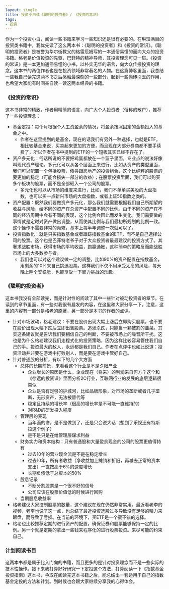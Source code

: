 ```yaml
---
layout: single
title: 投资小白读《聪明的投资者》/ 《投资的常识》
tags:
- 投资
---
```


作为一个投资小白，阅读一些书籍来学习一些知识还是很有必要的。在琳琅满目的投资类书籍中，我优先读了这么两本书：《聪明的投资者》和《投资的常识》。《聪明的投资者》是被誉为华尔街教父的格雷厄姆写的一本通俗易懂的面向大众的投资书籍。格老是价值投资的先驱，巴菲特的精神导师，其投资理念可见一斑。《投资的常识》是一本更加通俗易懂的小书，以朴实无华的语言，向大众传授投资的理念。这本书的两位作者也是在投资领域非常著名的人物。在这篇博客里面，我总结一些我自己读完这两本书之后感触最深刻的一些部分，起到一些抛砖引玉的作用，也希望大家能有时间亲自读一读这两本经典的书籍。

### 《投资的常识》
这本书非常的精致，作者用精简的语言，向广大个人投资者（俗称的散户），推荐了一些投资理念：
* 基金定投：每个月根据个人工资盈余的情况，将盈余按照固定的金额投入的基金之中。
  * 作者在这里提到的是基金，现在的话我们有另外一种选择，也就是ETF。相比较基金来说，买卖起来更加的方便，而且现在大部分券商都不要手续费了，所以作者在书中提到的ETF的一个短板其实已经不存在了。
* 资产多元化：俗话所说的不要把鸡蛋都放在一个篮子里面，专业点的说法好像叫现代资产理论。多元化可以从各个层面上来进行，比如从资产的类型里面，我们可以配置一个包括股票，债券跟房地产的投资组合，这个比纯粹的股票的要更加的稳定（可能会损失一部分的收益）；在股票投资里面，我们可以购买多个板块的股票，而不是全部砸入一个公司的股票。
  * 多元化也可以从市场的维度来进行，比如，我们不单单买美股的大盘指数，也可以买一点新兴市场的大盘指数，或者上证50指数之类的。
* 资产配置：既然我们要做资产多元化，那么我们就需要根据我们自己所期望的收益与风险，给不同的资产在总资产中配置不同的比例。由于不同的资产在不同的经济周期中会有不同的表现，这个比例会因此而发生变化。我们需要做的事情就是定时对资产做出调整，从而使其比例与我们最初所规划的比例一致。这个操作不需要非常的频繁，基本上每半年调整一次就可以了。
* 投资指数化：就是只买指数基金或者跟踪指数基金的ETF，而不是自己选择公司的股票。这个也是巴菲特老爷子对于大众投资者最最建议的投资方式了。其奢求战胜市场，获得市场的平均收益，跑赢通胀，这种简单的策略反而能战胜市场上的大多数参与者。
  * 我们也可以对这个建议做一定的调整，比如90%的资产配置在指数基金，用剩余的10%来自己挑选股票。这样我们不仅不用承受太高的风险，每天晚上睡个安稳觉，也能享受一下智力挑战的乐趣。 

### 《聪明的投资者》
这本书我没有全部读完，而是针对性的阅读了其中一些针对被动投资者的章节。在读到的章节里面，有一些对我很有启发的内容，在这里和大家分享一下。注意，这里的内容有一部分是格老的原著，另一部分是本书的作者的点评。
* 针对市场波动，格老建议：不要在股价出现大幅上涨后立即购买股票，也不要在股价出现大幅下跌后立即出售股票。追涨杀跌，只能当一颗被割的韭菜。其实这条建议就是告诉我们要相信自己的判断，不要被市场上的噪音所干扰。这也是为什么格老建议我们走程式化的投资策略，因为这样比较容易管住我们自己的手。投资最大的敌人，永远都是我们自己。作者在点评中也如此说道：投资活动并非要在游戏中打败别人，而是要在游戏中管好自己。
* 针对普通股的分析，有以下的几个大方面
	* 总体的长期前景，来看看这个行业是不是夕阳产业
		* 企业增长的原因是什么，企业现在（将来）的利润来自何方？这个和《徐远的投资课》里面分析2C行业，互联网行业的发展的底层逻辑很类似
		* 企业是否有足够的护城河，比如品牌形象，对市场的垄断或者几乎垄断，无形资产，无法被替代等
		* 稳定且持续的增长率（很高的增长率是不可能一直维持的）
		* 对R&D的研发投入程度
	* 管理层的表现
		* 当年画的饼，是不是做到了，还是只会说大话（想到了乐视还有特斯拉这个例子）
		* 是不是只是在给管理层谋求利益
	* 财务实力和资本结构：只有普通股和大量盈余现金的公司的股票更值得持有
		* 过去10年的营业现金流是不是在稳定增长
		* 过去10年，所有者收益（净收益加上摊销和折旧，再减去正常的资本支出）一直按高于6%的速度增长
		* 长期负债低于总资本的50%
	* 股息记录
		* 不断分割股票是一个很不好的信号
		* 公司应该在股票价值低的时候进行回购
	* 当期股息收益率
* 格老建议大家控制股票的数量，这个建议在现在仍然非常实用。最近看老李的视频，老李也说了这一点，也总结了最近投资选股过多导致没有足够的精力来跟盘，而导致了亏损。在当前的环境下，买ETF是一个蛮不错的选择。
* 格老也比较推荐定期的进行资产的配置，确保证券和股票能够保持一定的比例。另一个就是定期的拿出一些钱来程序化的进行股票投资。来尽可能的约束自己。

### 计划阅读书目
这两本书都是属于比入门向的书籍，而且更多的是针对投资理念而不是一些实际的技术性操作。接下来我打算好好研究一下定投这个方法，打算阅读一下《指数基金投资指南》这本书，争取在阅读完这本书籍之后，能总结出一套适用于自己的指数基金定投的方法和计划。到时候也会跟大家继续分享我的心得体会。